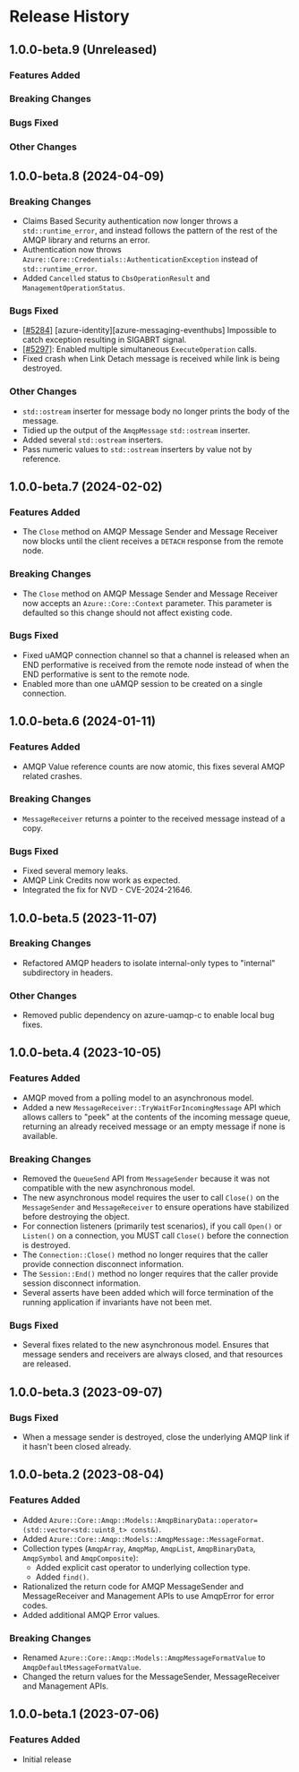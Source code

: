 # Release History

## 1.0.0-beta.9 (Unreleased)

### Features Added

### Breaking Changes

### Bugs Fixed

### Other Changes

## 1.0.0-beta.8 (2024-04-09)

### Breaking Changes

- Claims Based Security authentication now longer throws a `std::runtime_error`, and instead follows the pattern of the rest of the AMQP library and returns an error.
- Authentication now throws `Azure::Core::Credentials::AuthenticationException` instead of `std::runtime_error`.
- Added `Cancelled` status to `CbsOperationResult` and `ManagementOperationStatus`.

### Bugs Fixed

- [[#5284]](https://github.com/Azure/azure-sdk-for-cpp/issues/5284) [azure-identity][azure-messaging-eventhubs] Impossible to catch exception resulting in SIGABRT signal.
- [[#5297]](https://github.com/Azure/azure-sdk-for-cpp/issues/5297): Enabled multiple simultaneous `ExecuteOperation` calls.
- Fixed crash when Link Detach message is received while link is being destroyed.

### Other Changes

- `std::ostream` inserter for message body no longer prints the body of the message.
- Tidied up the output of the `AmqpMessage` `std::ostream` inserter.
- Added several `std::ostream` inserters.
- Pass numeric values to `std::ostream` inserters by value not by reference.

## 1.0.0-beta.7 (2024-02-02)

### Features Added

- The `Close` method on AMQP Message Sender and Message Receiver now blocks until the client receives a `DETACH` response from the remote node.

### Breaking Changes

- The `Close` method on AMQP Message Sender and Message Receiver now accepts an `Azure::Core::Context` parameter. This parameter is defaulted so this change should not affect existing code.

### Bugs Fixed

- Fixed uAMQP connection channel so that a channel is released when an END performative is received from the remote node instead of when the END performative is sent to the remote node.
- Enabled more than one uAMQP session to be created on a single connection.

## 1.0.0-beta.6 (2024-01-11)

### Features Added

- AMQP Value reference counts are now atomic, this fixes several AMQP related crashes.

### Breaking Changes

- `MessageReceiver` returns a pointer to the received message instead of a copy.

### Bugs Fixed

- Fixed several memory leaks.
- AMQP Link Credits now work as expected.
- Integrated the fix for NVD - CVE-2024-21646.

## 1.0.0-beta.5 (2023-11-07)

### Breaking Changes

- Refactored AMQP headers to isolate internal-only types to "internal" subdirectory in headers.

### Other Changes

- Removed public dependency on azure-uamqp-c to enable local bug fixes.

## 1.0.0-beta.4 (2023-10-05)

### Features Added

- AMQP moved from a polling model to an asynchronous model.
- Added a new `MessageReceiver::TryWaitForIncomingMessage` API which allows callers to "peek" at the contents of 
the incoming message queue, returning an already received message or an empty message if none is available.

### Breaking Changes

- Removed the `QueueSend` API from `MessageSender` because it was not compatible with the new asynchronous model.
- The new asynchronous model requires the user to call `Close()` on the `MessageSender` and `MessageReceiver` 
to ensure operations have stabilized before destroying the object.
- For connection listeners (primarily test scenarios), if you call `Open()` or `Listen()` on a connection, you MUST call `Close()` 
before the connection is destroyed.
- The `Connection::Close()` method no longer requires that the caller provide connection disconnect information.
- The `Session::End()` method no longer requires that the caller provide session disconnect information.
- Several asserts have been added which will force termination of the running application if invariants have not been met.

### Bugs Fixed

- Several fixes related to the new asynchronous model. Ensures that message senders and receivers are always closed, 
and that resources are released.

## 1.0.0-beta.3 (2023-09-07)

### Bugs Fixed

- When a message sender is destroyed, close the underlying AMQP link if it hasn't been closed already.

## 1.0.0-beta.2 (2023-08-04)

### Features Added

- Added `Azure::Core::Amqp::Models::AmqpBinaryData::operator=(std::vector<std::uint8_t> const&)`.
- Added `Azure::Core::Amqp::Models::AmqpMessage::MessageFormat`.
- Collection types (`AmqpArray`, `AmqpMap`, `AmqpList`, `AmqpBinaryData`, `AmqpSymbol` and `AmqpComposite`):
  - Added explicit cast operator to underlying collection type.
  - Added `find()`.
- Rationalized the return code for AMQP MessageSender and MessageReceiver and Management APIs to use AmqpError for error codes.
- Added additional AMQP Error values.

### Breaking Changes

- Renamed `Azure::Core::Amqp::Models::AmqpMessageFormatValue` to `AmqpDefaultMessageFormatValue`.
- Changed the return values for the MessageSender, MessageReceiver and Management APIs.

## 1.0.0-beta.1 (2023-07-06)

### Features Added

- Initial release
